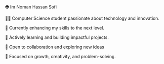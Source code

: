 👽 Im Noman Hassan Sofi

👨‍💻 Computer Science student passionate about technology and innovation.

🚀 Currently enhancing my skills to the next level.

🌱 Actively learning and building impactful projects.

🤝 Open to collaboration and exploring new ideas

🔧 Focused on growth, creativity, and problem-solving.
<!--
nomansofi/nomansofi is a ✨ special ✨ repository because its `README.md` (this file) appears on your GitHub profile.
You can click the Preview link to take a look at your changes.
--->
